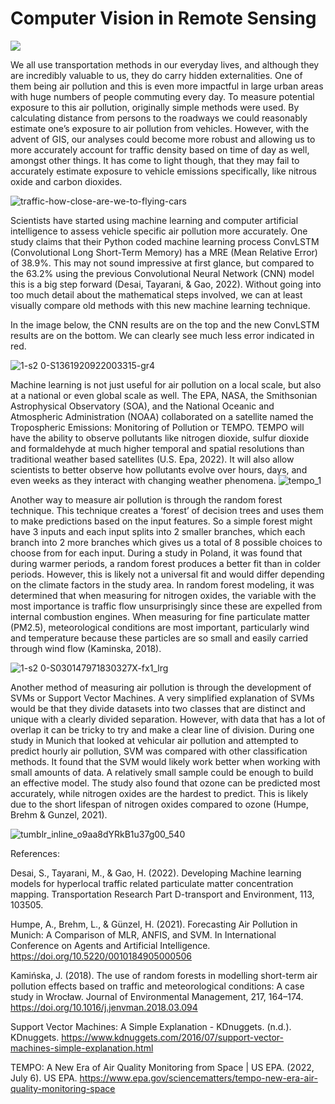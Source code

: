 # Computer Vision in Remote Sensing

![](https://media.giphy.com/media/Ju7l5y9osyymQ/giphy.gif)

We all use transportation methods in our everyday lives, and although they are incredibly valuable to us, they do carry hidden externalities. One of them being air pollution and this is even more impactful in large urban areas with huge numbers of people commuting every day. To measure potential exposure to this air pollution, originally simple methods were used. By calculating distance from persons to the roadways we could reasonably estimate one’s exposure to air pollution from vehicles. However, with the advent of GIS, our analyses could become more robust and allowing us to more accurately account for traffic density based on time of day as well, amongst other things. It has come to light though, that they may fail to accurately estimate exposure to vehicle emissions specifically, like nitrous oxide and carbon dioxides. 

![traffic-how-close-are-we-to-flying-cars](https://user-images.githubusercontent.com/127624785/233824689-d866c496-06da-40a1-9fe2-3ce31d19ff07.gif)


Scientists have started using machine learning and computer artificial intelligence to assess vehicle specific air pollution more accurately. One study claims that their Python coded machine learning process ConvLSTM (Convolutional Long Short-Term Memory) has a MRE (Mean Relative Error) of 38.9%. This may not sound impressive at first glance, but compared to the 63.2% using the previous Convolutional Neural Network (CNN) model this is a big step forward (Desai, Tayarani, & Gao, 2022). Without going into too much detail about the mathematical steps involved, we can at least visually compare old methods with this new machine learning technique. 

In the image below, the CNN results are on the top and the new ConvLSTM results are on the bottom. We can clearly see much less error indicated in red.

![1-s2 0-S1361920922003315-gr4](https://user-images.githubusercontent.com/127624785/233824503-efece80b-0f04-43bd-b161-b33081dcfec7.jpg)

	
Machine learning is not just useful for air pollution on a local scale, but also at a national or even global scale as well. The EPA, NASA, the Smithsonian Astrophysical Observatory (SOA), and the National Oceanic and Atmospheric Administration (NOAA) collaborated on a satellite named the Tropospheric Emissions: Monitoring of Pollution or TEMPO. TEMPO will have the ability to observe pollutants like nitrogen dioxide, sulfur dioxide and formaldehyde at much higher temporal and spatial resolutions than traditional weather based satellites (U.S. Epa, 2022). It will also allow scientists to better observe how pollutants evolve over hours, days, and even weeks as they interact with changing weather phenomena. 
[](url)
![tempo_1](https://user-images.githubusercontent.com/127624785/233824459-edaecc38-1bd6-4719-be49-5f272be2a631.png)

  
Another way to measure air pollution is through the random forest technique. This technique creates a ‘forest’ of decision trees and uses them to make predictions based on the input features. So a simple forest might have 3 inputs and each input splits into 2 smaller branches, which each branch into 2 more branches which gives us a total of 8 possible choices to choose from for each input. During a study in Poland, it was found that during warmer periods, a random forest produces a better fit than in colder periods. However, this is likely not a universal fit and would differ depending on the climate factors in the study area. In random forest modeling, it was determined that when measuring for nitrogen oxides, the variable with the most importance is traffic flow unsurprisingly since these are expelled from internal combustion engines. When measuring for fine particulate matter (PM2.5), meteorological conditions are most important, particularly wind and temperature because these particles are so small and easily carried through wind flow (Kaminska, 2018). 

![1-s2 0-S030147971830327X-fx1_lrg](https://user-images.githubusercontent.com/127624785/233824816-5d0501a9-cbbd-4fa2-832f-fec0582c509b.jpg)

 
Another method of measuring air pollution is through the development of SVMs or Support Vector Machines. A very simplified explanation of SVMs would be that they divide datasets into two classes that are distinct and unique with a clearly divided separation. However, with data that has a lot of overlap it can be tricky to try and make a clear line of division. During one study in Munich that looked at vehicular air pollution and attempted to predict hourly air pollution, SVM was compared with other classification methods. It found that the SVM would likely work better when working with small amounts of data. A relatively small sample could be enough to build an effective model.  The study also found that ozone can be predicted most accurately, while nitrogen oxides are the hardest to predict. This is likely due to the short lifespan of nitrogen oxides compared to ozone (Humpe, Brehm & Gunzel, 2021).

![tumblr_inline_o9aa8dYRkB1u37g00_540](https://user-images.githubusercontent.com/127624785/233824947-7ffb74bb-52ae-48a8-b917-058222d57179.png)




References:


Desai, S., Tayarani, M., & Gao, H. (2022). Developing Machine learning models for hyperlocal traffic related particulate matter concentration mapping. Transportation Research Part D-transport and Environment, 113, 103505. 

Humpe, A., Brehm, L., & Günzel, H. (2021). Forecasting Air Pollution in Munich: A Comparison of MLR, ANFIS, and SVM. In International Conference on Agents and Artificial Intelligence. https://doi.org/10.5220/0010184905000506

Kamińska, J. (2018). The use of random forests in modelling short-term air pollution effects based on traffic and meteorological conditions: A case study in Wrocław. Journal of Environmental Management, 217, 164–174. https://doi.org/10.1016/j.jenvman.2018.03.094

Support Vector Machines: A Simple Explanation - KDnuggets. (n.d.). KDnuggets. https://www.kdnuggets.com/2016/07/support-vector-machines-simple-explanation.html

TEMPO: A New Era of Air Quality Monitoring from Space | US EPA. (2022, July 6). US EPA. https://www.epa.gov/sciencematters/tempo-new-era-air-quality-monitoring-space
